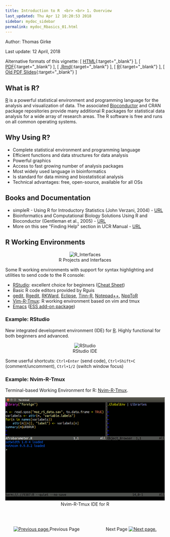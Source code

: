 ```yaml
---
title: Introduction to R  <br> <br> 1. Overview
last_updated: Thu Apr 12 10:20:53 2018
sidebar: mydoc_sidebar
permalink: mydoc_Rbasics_01.html
---
```

Author: Thomas Girke

Last update: 12 April, 2018 

Alternative formats of this vignette:
[ [HTML](http://girke.bioinformatics.ucr.edu/GEN242/pages/mydoc/Rbasics.html){:target="_blank"} ],
[ [PDF](http://girke.bioinformatics.ucr.edu/GEN242/pages/mydoc/Rbasics.pdf){:target="_blank"} ],
[ [.Rmd](https://raw.githubusercontent.com/tgirke/GEN242/gh-pages/_vignettes/07_Rbasics/Rbasics.Rmd){:target="_blank"} ],
[ [R](https://raw.githubusercontent.com/tgirke/GEN242/gh-pages/_vignettes/07_Rbasics/Rbasics.R){:target="_blank"} ],
[ [Old PDF Slides](https://drive.google.com/file/d/0B-lLYVUOliJFWERSVEg3M2Z2cWs/view?usp=sharing){:target="_blank"} ]


## What is R?

[R](http://cran.at.r-project.org) is a powerful statistical environment and
programming language for the analysis and visualization of data.  The
associated [Bioconductor](http://bioconductor.org/) and CRAN package
repositories provide many additional R packages for statistical data analysis
for a wide array of research areas. The R software is free and runs on all
common operating systems. 

## Why Using R?
* Complete statistical environment and programming language
* Efficient functions and data structures for data analysis
* Powerful graphics
* Access to fast growing number of analysis packages
* Most widely used language in bioinformatics
* Is standard for data mining and biostatistical analysis
* Technical advantages: free, open-source, available for all OSs

## Books and Documentation
* simpleR - Using R for Introductory Statistics (John Verzani, 2004) - [URL](http://cran.r-project.org/doc/contrib/Verzani-SimpleR.pdf)
* Bioinformatics and Computational Biology Solutions Using R and Bioconductor (Gentleman et al., 2005) - [URL](http://www.bioconductor.org/help/publications/books/bioinformatics-and-computational-biology-solutions/)
* More on this see "Finding Help" section in UCR Manual - [URL](http://manuals.bioinformatics.ucr.edu/home/R\_BioCondManual\#TOC-Finding-Help)

## R Working Environments

<center><img title="R_Interfaces" src="./pages/mydoc/Rbasics_files/rinterface.png"/></center>
<center> R Projects and Interfaces</center>

Some R working environments with support for syntax highlighting and utilities to send code 
to the R console: 

* [RStudio](https://www.rstudio.com/products/rstudio/features): excellent choice for beginners ([Cheat Sheet](http://www.rstudio.com/wp-content/uploads/2016/01/rstudio-IDE-cheatsheet.pdf)) 
* Basic R code editors provided by Rguis 
* [gedit](https://wiki.gnome.org/Apps/Gedit), [Rgedit](http://rgedit.sourceforge.net/), [RKWard](https://rkward.kde.org/), [Eclipse](http://www.walware.de/goto/statet), [Tinn-R](http://www.sciviews.org/Tinn-R/), [Notepad++](https://notepad-plus-plus.org/), [NppToR](http://sourceforge.net/projects/npptor/)
* [Vim-R-Tmux](http://manuals.bioinformatics.ucr.edu/home/programming-in-r/vim-r): R working environment based on vim and tmux 
* [Emacs](http://www.xemacs.org/Download/index.html) ([ESS add-on package](http://ess.r-project.org/))
	
### Example: RStudio 

New integrated development environment (IDE) for [R](http://www.rstudio.com/ide/download/). Highly functional for both beginners and 
advanced.

<center><img title="RStudio" src="./pages/mydoc/Rbasics_files/rstudio.png"/></center>
<center> RStudio IDE</center>

Some userful shortcuts: `Ctrl+Enter` (send code), `Ctrl+Shift+C` (comment/uncomment), `Ctrl+1/2` (switch window focus)

### Example: Nvim-R-Tmux

Terminal-based Working Environment for R: [Nvim-R-Tmux](http://girke.bioinformatics.ucr.edu/GEN242/mydoc_tutorial_02.html#nvim-r-tmux-essentials). 

<center><img title="Nvim-R-Tmux" src="./pages/mydoc/Rbasics_files/Nvim-R.gif" ></center>
<center>Nvim-R-Tmux IDE for R</center>

<br><br><center><a href="mydoc_Rbasics_01.html"><img src="images/left_arrow.png" alt="Previous page."></a>Previous Page &nbsp; &nbsp; &nbsp; &nbsp; &nbsp; &nbsp; &nbsp; &nbsp; &nbsp; &nbsp; Next Page
<a href="mydoc_Rbasics_02.html"><img src="images/right_arrow.png" alt="Next page."></a></center>
